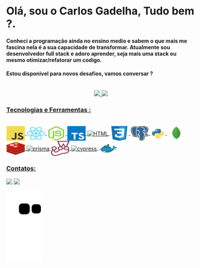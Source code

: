 # Olá, sou o Carlos Gadelha, Tudo bem ?.

#### Conheci a programação ainda no ensino medio e sabem o que mais me fascina nela é a sua capacidade de transformar. Atualmente sou desenvolvedor full stack e adoro aprender, seja mais uma stack ou mesmo otimizar/refatorar um codigo.

#### Estou disponivel para novos desafios, vamos conversar ?

<div style="display: inline_block"><br>

<div align="center">
  <a href="https://github.com/Carlosgadelha">
  <img height="180em" src="https://github-readme-stats.vercel.app/api?username=Carlosgadelha&show_icons=true&theme=dracula&include_all_commits=true&count_private=true"/>
  <img height="180em" src="https://github-readme-stats.vercel.app/api/top-langs/?username=Carlosgadelha&layout=compact&langs_count=7&theme=dracula"/>
</div>

### Tecnologias e Ferramentas :
  
<div style="display: inline_block"><br>
  <img align="center" alt="Js" height="40" width="50" src="https://raw.githubusercontent.com/devicons/devicon/master/icons/javascript/javascript-original.svg">
<img align="center" alt="react" height="40" width="50" src="https://raw.githubusercontent.com/devicons/devicon/master/icons/react/react-original.svg">
<img align="center" alt="nodejs" height="40" width="50" src="https://raw.githubusercontent.com/devicons/devicon/master/icons/nodejs/nodejs-original.svg">
<img align="center" alt="typescript" height="40" width="50" src="https://raw.githubusercontent.com/devicons/devicon/master/icons/typescript/typescript-original.svg">
  <img align="center" alt="HTML" height="40" width="50" src="https://cdn.jsdelivr.net/gh/devicons/devicon/icons/html5/html5-original.svg">
  <img align="center" alt="CSS" height="40" width="50" src="https://raw.githubusercontent.com/devicons/devicon/master/icons/css3/css3-original.svg">
 <img align="center" alt="postgresql" height="40" width="50" src="https://raw.githubusercontent.com/devicons/devicon/master/icons/postgresql/postgresql-original.svg">
   <img align="center" alt="Python" height="30" width="40" src="https://raw.githubusercontent.com/devicons/devicon/master/icons/python/python-original.svg">
 <img align="center" alt="mongodb" height="40" width="50" src="https://raw.githubusercontent.com/devicons/devicon/master/icons/mongodb/mongodb-original.svg">
 <img align="center" alt="redis" height="40" width="50" src="https://raw.githubusercontent.com/devicons/devicon/master/icons/redis/redis-original.svg">
 <img align="center" alt="prisma" height="40" width="50" src="https://raw.githubusercontent.com/prisma/presskit/main/Assets/Prisma-IndigoSymbol.svg">
 <img align="center" alt="jest" height="40" width="50" src="https://raw.githubusercontent.com/devicons/devicon/master/icons/jest/jest-plain.svg">
 <img align="center" alt="cypress" height="40" width="50" src="https://github.com/cypress-io/cypress-icons/blob/master/src/logo/cypress-io-logo-round.svg">
  <img align="center" alt="docker" height="40" width="50" src="https://raw.githubusercontent.com/devicons/devicon/master/icons/docker/docker-original.svg">
  
### Contatos:

<div>
  <a href="https://www.linkedin.com/in/carlos-gadelha/" target="_blank"><img src="https://img.shields.io/badge/-LinkedIn-%230077B5?style=for-the-badge&logo=linkedin&logoColor=white" target="_blank"></a>
  <a href = "mailto:josecarlos.gadelha10@gmail.com"><img src="https://img.shields.io/badge/Gmail-D14836?style=for-the-badge&logo=gmail&logoColor=white" target="_blank"></a>


 ![Snake animation](https://github.com/Carlosgadelha/Carlosgadelha/blob/output/github-contribution-grid-snake.svg)
</div>
